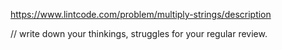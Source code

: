 https://www.lintcode.com/problem/multiply-strings/description

// write down your thinkings, struggles for your regular review. 
